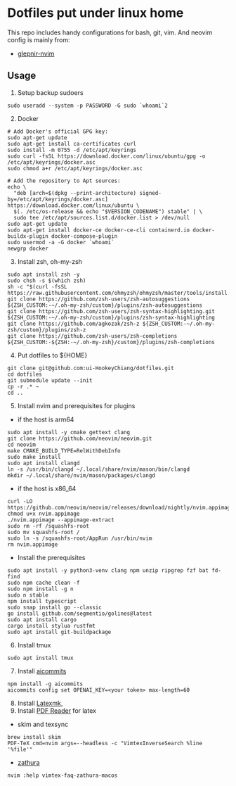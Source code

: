 # Dotfiles put under linux home

This repo includes handy configurations for bash, git, vim.
And neovim config is mainly from:
* [glepnir-nvim](https://github.com/glepnir-nvim)

## Usage
1. Setup backup sudoers
```
sudo useradd --system -p PASSWORD -G sudo `whoami`2
```
2. Docker
```
# Add Docker's official GPG key:
sudo apt-get update
sudo apt-get install ca-certificates curl
sudo install -m 0755 -d /etc/apt/keyrings
sudo curl -fsSL https://download.docker.com/linux/ubuntu/gpg -o /etc/apt/keyrings/docker.asc
sudo chmod a+r /etc/apt/keyrings/docker.asc

# Add the repository to Apt sources:
echo \
  "deb [arch=$(dpkg --print-architecture) signed-by=/etc/apt/keyrings/docker.asc] https://download.docker.com/linux/ubuntu \
  $(. /etc/os-release && echo "$VERSION_CODENAME") stable" | \
  sudo tee /etc/apt/sources.list.d/docker.list > /dev/null
sudo apt-get update
sudo apt-get install docker-ce docker-ce-cli containerd.io docker-buildx-plugin docker-compose-plugin
sudo usermod -a -G docker `whoami`
newgrp docker
```
3. Install zsh, oh-my-zsh
```
sudo apt install zsh -y
sudo chsh -s $(which zsh)
sh -c "$(curl -fsSL https://raw.githubusercontent.com/ohmyzsh/ohmyzsh/master/tools/install.sh)"
git clone https://github.com/zsh-users/zsh-autosuggestions ${ZSH_CUSTOM:-~/.oh-my-zsh/custom}/plugins/zsh-autosuggestions
git clone https://github.com/zsh-users/zsh-syntax-highlighting.git ${ZSH_CUSTOM:-~/.oh-my-zsh/custom}/plugins/zsh-syntax-highlighting
git clone https://github.com/agkozak/zsh-z ${ZSH_CUSTOM:-~/.oh-my-zsh/custom}/plugins/zsh-z
git clone https://github.com/zsh-users/zsh-completions ${ZSH_CUSTOM:-${ZSH:-~/.oh-my-zsh}/custom}/plugins/zsh-completions
```
4. Put dotfiles to ${HOME}
```
git clone git@github.com:ui-HookeyChiang/dotfiles.git
cd dotfiles
git submodule update --init
cp -r .* ~
cd ..
```
5. Install nvim and prerequisites for plugins
* if the host is arm64
```
sudo apt install -y cmake gettext clang
git clone https://github.com/neovim/neovim.git
cd neovim
make CMAKE_BUILD_TYPE=RelWithDebInfo
sudo make install
sudo apt install clangd
ln -s /usr/bin/clangd ~/.local/share/nvim/mason/bin/clangd
mkdir ~/.local/share/nvim/mason/packages/clangd
```
* if the host is x86_64
```
curl -LO https://github.com/neovim/neovim/releases/download/nightly/nvim.appimage
chmod u+x nvim.appimage
./nvim.appimage --appimage-extract
sudo rm -rf /squashfs-root
sudo mv squashfs-root /
sudo ln -s /squashfs-root/AppRun /usr/bin/nvim
rm nvim.appimage
```
* Install the prerequisites
```
sudo apt install -y python3-venv clang npm unzip ripgrep fzf bat fd-find
sudo npm cache clean -f
sudo npm install -g n
sudo n stable
npm install typescript
sudo snap install go --classic
go install github.com/segmentio/golines@latest
sudo apt install cargo
cargo install stylua rustfmt
sudo apt install git-buildpackage
```
6. Install tmux
```
sudo apt install tmux
```
7. Install [aicommits](https://github.com/Nutlope/aicommits)
```
npm install -g aicommits
aicommits config set OPENAI_KEY=<your token> max-length=60
```
8. Install [Latexmk](https://mg.readthedocs.io/latexmk.html),
9. Install [PDF Reader](https://ejmastnak.com/tutorials/vim-latex/pdf-reader/#zathura-macos) for latex
- skim and texsync
```
brew install skim
PDF-TeX cmd=nvim args=--headless -c "VimtexInverseSearch %line '%file'"
```
- [zathura](https://github.com/zegervdv/homebrew-zathura)
```
nvim :help vimtex-faq-zathura-macos
```
